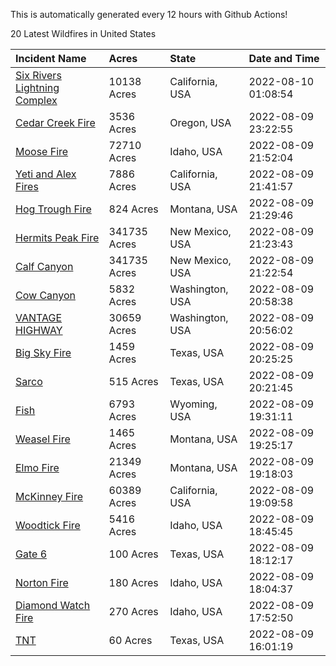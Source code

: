 This is automatically generated every 12 hours with Github Actions!

20 Latest Wildfires in United States

 | Incident Name | Acres | State | Date and Time |
|:---|:---|:---|:---|
| [Six Rivers Lightning Complex](https://inciweb.nwcg.gov/incident/8312/) | 10138 Acres | California, USA | 2022-08-10 01:08:54 |
| [Cedar Creek Fire](https://inciweb.nwcg.gov/incident/8307/) | 3536 Acres | Oregon, USA | 2022-08-09 23:22:55 |
| [Moose Fire](https://inciweb.nwcg.gov/incident/8249/) | 72710 Acres | Idaho, USA | 2022-08-09 21:52:04 |
| [Yeti and Alex Fires](https://inciweb.nwcg.gov/incident/8299/) | 7886 Acres | California, USA | 2022-08-09 21:41:57 |
| [Hog Trough Fire](https://inciweb.nwcg.gov/incident/8258/) | 824 Acres | Montana, USA | 2022-08-09 21:29:46 |
| [Hermits Peak Fire](https://inciweb.nwcg.gov/incident/8049/) | 341735 Acres | New Mexico, USA | 2022-08-09 21:23:43 |
| [Calf Canyon](https://inciweb.nwcg.gov/incident/8069/) | 341735 Acres | New Mexico, USA | 2022-08-09 21:22:54 |
| [Cow Canyon](https://inciweb.nwcg.gov/incident/8305/) | 5832 Acres | Washington, USA | 2022-08-09 20:58:38 |
| [VANTAGE HIGHWAY](https://inciweb.nwcg.gov/incident/8303/) | 30659 Acres | Washington, USA | 2022-08-09 20:56:02 |
| [Big Sky Fire](https://inciweb.nwcg.gov/incident/8296/) | 1459 Acres | Texas, USA | 2022-08-09 20:25:25 |
| [Sarco](https://inciweb.nwcg.gov/incident/8314/) | 515 Acres | Texas, USA | 2022-08-09 20:21:45 |
| [Fish](https://inciweb.nwcg.gov/incident/8294/) | 6793 Acres | Wyoming, USA | 2022-08-09 19:31:11 |
| [Weasel Fire](https://inciweb.nwcg.gov/incident/8290/) | 1465 Acres | Montana, USA | 2022-08-09 19:25:17 |
| [Elmo Fire](https://inciweb.nwcg.gov/incident/8289/) | 21349 Acres | Montana, USA | 2022-08-09 19:18:03 |
| [McKinney Fire](https://inciweb.nwcg.gov/incident/8287/) | 60389 Acres | California, USA | 2022-08-09 19:09:58 |
| [Woodtick Fire](https://inciweb.nwcg.gov/incident/8253/) | 5416 Acres | Idaho, USA | 2022-08-09 18:45:45 |
| [Gate 6](https://inciweb.nwcg.gov/incident/8317/) | 100 Acres | Texas, USA | 2022-08-09 18:12:17 |
| [Norton Fire](https://inciweb.nwcg.gov/incident/8308/) | 180 Acres | Idaho, USA | 2022-08-09 18:04:37 |
| [Diamond Watch Fire](https://inciweb.nwcg.gov/incident/8264/) | 270 Acres | Idaho, USA | 2022-08-09 17:52:50 |
| [TNT](https://inciweb.nwcg.gov/incident/8320/) | 60 Acres | Texas, USA | 2022-08-09 16:01:19 |
